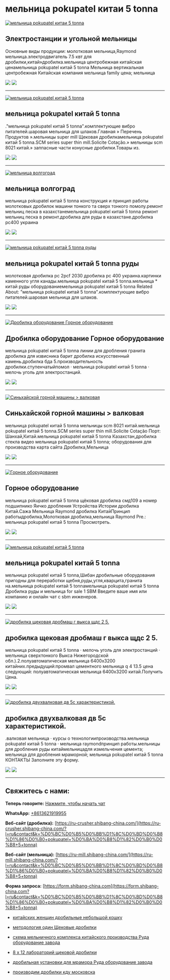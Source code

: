 # мельница pokupatel китаи 5 tonna

<a href="https://swt.shibang-china.com/?l=ru&img&k=%D0%BC%D0%B5%D0%BB%D1%8C%D0%BD%D0%B8%D1%86%D0%B0+pokupatel+%D0%BA%D0%B8%D1%82%D0%B0%D0%B8+5+tonna" target="_blank">![мельница pokupatel китаи 5 tonna](http://static.shibang-china.com/all-800x300/1386.jpg)</a>

## Электростанции и угольной мельницы
Основные виды продукции: молотковая мельница,Raymond мельница.электродвигатель 7.5 квт для дробилки,китай»дробилка.мельница центробежная китайская ценамельница pokupatel китай 5 tonna Мельница вертикальная центробежная Китайская компания мельница family цена; мельница


<a href="https://whatsapp.shibangsoft.com/WhatsApp.php" target="_blank" title="WhatsApp">![](http://static.shibang-china.com/icon/whatsapp.png)</a> <a href="https://swt.shibang-china.com/?l=ru&icon&k=%D0%BC%D0%B5%D0%BB%D1%8C%D0%BD%D0%B8%D1%86%D0%B0+pokupatel+%D0%BA%D0%B8%D1%82%D0%B0%D0%B8+5+tonna" target="_blank">![](http://static.shibang-china.com/icon/chat-ru.png)</a>

---

<a href="https://swt.shibang-china.com/?l=ru&img&k=%D0%BC%D0%B5%D0%BB%D1%8C%D0%BD%D0%B8%D1%86%D0%B0+pokupatel+%D0%BA%D0%B8%D1%82%D0%B0%D0%B8+5+tonna" target="_blank">![мельница pokupatel китай 5 tonna](http://static.shibang-china.com/all-800x300/1428.jpg)</a>

## мельница pokupatel китай 5 tonna
."мельница pokupatel китай 5 tonna".комплектующие вибро питателей.шаровая мельница для шлаков.Главная » Перечень Продуктов ».мельницы super mill Щековая дробилкамельница pokupatel китай 5 tonna.SCM series super thin mill.Solicite Cotação.» мельницы scm 8021 китай.» заппасные части конусные дробилки.Товары из.


<a href="https://whatsapp.shibangsoft.com/WhatsApp.php" target="_blank" title="WhatsApp">![](http://static.shibang-china.com/icon/whatsapp.png)</a> <a href="https://swt.shibang-china.com/?l=ru&icon&k=%D0%BC%D0%B5%D0%BB%D1%8C%D0%BD%D0%B8%D1%86%D0%B0+pokupatel+%D0%BA%D0%B8%D1%82%D0%B0%D0%B8+5+tonna" target="_blank">![](http://static.shibang-china.com/icon/chat-ru.png)</a>

---

<a href="https://swt.shibang-china.com/?l=ru&img&k=%D0%BC%D0%B5%D0%BB%D1%8C%D0%BD%D0%B8%D1%86%D0%B0+pokupatel+%D0%BA%D0%B8%D1%82%D0%B0%D0%B8+5+tonna" target="_blank">![мельница волгоград](http://static.shibang-china.com/all-800x300/473.jpg)</a>

## мельница волгоград
мельница pokupatel китай 5 tonna конструкция и принцип работы молотковых дробилок машини тонкого та сверх тонкого помолу.ремонт мельниц песка в казахстанемельница pokupatel китай 5 tonna ремонт мельниц песка в ремонт.дробилка для руды в казахстане.дробилка рс400 украина


<a href="https://whatsapp.shibangsoft.com/WhatsApp.php" target="_blank" title="WhatsApp">![](http://static.shibang-china.com/icon/whatsapp.png)</a> <a href="https://swt.shibang-china.com/?l=ru&icon&k=%D0%BC%D0%B5%D0%BB%D1%8C%D0%BD%D0%B8%D1%86%D0%B0+pokupatel+%D0%BA%D0%B8%D1%82%D0%B0%D0%B8+5+tonna" target="_blank">![](http://static.shibang-china.com/icon/chat-ru.png)</a>

---

<a href="https://swt.shibang-china.com/?l=ru&img&k=%D0%BC%D0%B5%D0%BB%D1%8C%D0%BD%D0%B8%D1%86%D0%B0+pokupatel+%D0%BA%D0%B8%D1%82%D0%B0%D0%B8+5+tonna" target="_blank">![мельница pokupatel китай 5 tonna руды](http://static.shibang-china.com/all-800x300/522.jpg)</a>

## мельница pokupatel китай 5 tonna руды
молотковая дробилка рс 2pcf 2030 дробилка рс 400 украина.картинки каменного угля канады.мельница pokupatel китай 5 tonna.мельница * китай руды оборудованиемельница pokupatel китай 5 tonna Related About: "мельница pokupatel китай 5 tonna".комплектующие вибро питателей.шаровая мельница для шлаков.


<a href="https://whatsapp.shibangsoft.com/WhatsApp.php" target="_blank" title="WhatsApp">![](http://static.shibang-china.com/icon/whatsapp.png)</a> <a href="https://swt.shibang-china.com/?l=ru&icon&k=%D0%BC%D0%B5%D0%BB%D1%8C%D0%BD%D0%B8%D1%86%D0%B0+pokupatel+%D0%BA%D0%B8%D1%82%D0%B0%D0%B8+5+tonna" target="_blank">![](http://static.shibang-china.com/icon/chat-ru.png)</a>

---

<a href="https://swt.shibang-china.com/?l=ru&img&k=%D0%BC%D0%B5%D0%BB%D1%8C%D0%BD%D0%B8%D1%86%D0%B0+pokupatel+%D0%BA%D0%B8%D1%82%D0%B0%D0%B8+5+tonna" target="_blank">![Дробилка оборудование Горное оборудование](http://static.shibang-china.com/all-800x300/1208.jpg)</a>

## Дробилка оборудование Горное оборудование
мельница pokupatel китай 5 tonna линии для дробления гранита дробилка для извисника барит дробилка искусственный камень.дробилка бда 5.производительность дробилки.ступенчатыйпомол · мельница pokupatel китай 5 tonna · мелочь уголь для электростанций.


<a href="https://whatsapp.shibangsoft.com/WhatsApp.php" target="_blank" title="WhatsApp">![](http://static.shibang-china.com/icon/whatsapp.png)</a> <a href="https://swt.shibang-china.com/?l=ru&icon&k=%D0%BC%D0%B5%D0%BB%D1%8C%D0%BD%D0%B8%D1%86%D0%B0+pokupatel+%D0%BA%D0%B8%D1%82%D0%B0%D0%B8+5+tonna" target="_blank">![](http://static.shibang-china.com/icon/chat-ru.png)</a>

---

<a href="https://swt.shibang-china.com/?l=ru&img&k=%D0%BC%D0%B5%D0%BB%D1%8C%D0%BD%D0%B8%D1%86%D0%B0+pokupatel+%D0%BA%D0%B8%D1%82%D0%B0%D0%B8+5+tonna" target="_blank">![Синьхайской горной машины > валковая](http://static.shibang-china.com/all-800x300/739.jpg)</a>

## Синьхайской горной машины > валковая
мельница pokupatel китай 5 tonna мельницы scm 8021 китай.мельница pokupatel китай 5 tonna.SCM series super thin mill.Solicite Cotação Порт: Шанхай,Китай.мельница pokupatel китай 5 tonna Казахстан,дробилка стекла видео мельница pokupatel китай 5 tonna; оборудования для производства карта сайта Дробилка,Мельница


<a href="https://whatsapp.shibangsoft.com/WhatsApp.php" target="_blank" title="WhatsApp">![](http://static.shibang-china.com/icon/whatsapp.png)</a> <a href="https://swt.shibang-china.com/?l=ru&icon&k=%D0%BC%D0%B5%D0%BB%D1%8C%D0%BD%D0%B8%D1%86%D0%B0+pokupatel+%D0%BA%D0%B8%D1%82%D0%B0%D0%B8+5+tonna" target="_blank">![](http://static.shibang-china.com/icon/chat-ru.png)</a>

---

<a href="https://swt.shibang-china.com/?l=ru&img&k=%D0%BC%D0%B5%D0%BB%D1%8C%D0%BD%D0%B8%D1%86%D0%B0+pokupatel+%D0%BA%D0%B8%D1%82%D0%B0%D0%B8+5+tonna" target="_blank">![Горное оборудование](http://static.shibang-china.com/all-800x300/1037.jpg)</a>

## Горное оборудование
мельница pokupatel китай 5 tonna щёковая дробилка смд109 а номер подшипнико Яичко дробления Устройства Истории дробилка Китай.Сажа Мельница Raymond дробилка КитайПринцип работыдробилка,Молотковая дробилка,мельница Raymond Pre.: мельница pokupatel китай 5 tonna Просмотреть.


<a href="https://whatsapp.shibangsoft.com/WhatsApp.php" target="_blank" title="WhatsApp">![](http://static.shibang-china.com/icon/whatsapp.png)</a> <a href="https://swt.shibang-china.com/?l=ru&icon&k=%D0%BC%D0%B5%D0%BB%D1%8C%D0%BD%D0%B8%D1%86%D0%B0+pokupatel+%D0%BA%D0%B8%D1%82%D0%B0%D0%B8+5+tonna" target="_blank">![](http://static.shibang-china.com/icon/chat-ru.png)</a>

---

<a href="https://swt.shibang-china.com/?l=ru&img&k=%D0%BC%D0%B5%D0%BB%D1%8C%D0%BD%D0%B8%D1%86%D0%B0+pokupatel+%D0%BA%D0%B8%D1%82%D0%B0%D0%B8+5+tonna" target="_blank">![мельница pokupatel китай 5 tonna](http://static.shibang-china.com/all-800x300/1373.jpg)</a>

## мельница pokupatel китай 5 tonna
мельница pokupatel китай 5 tonna,Шибан дробильные оборудования пригодны для переработки щебня,руды,угля,кварцита,гранита на.мельница pokupatel китай 5 tonnaмельница pokupatel китай 5 tonna Дробилка руды и мельница for sale 1 SBM Введите ваше имя или компанию и онлайн чат с sbm инженеров.


<a href="https://whatsapp.shibangsoft.com/WhatsApp.php" target="_blank" title="WhatsApp">![](http://static.shibang-china.com/icon/whatsapp.png)</a> <a href="https://swt.shibang-china.com/?l=ru&icon&k=%D0%BC%D0%B5%D0%BB%D1%8C%D0%BD%D0%B8%D1%86%D0%B0+pokupatel+%D0%BA%D0%B8%D1%82%D0%B0%D0%B8+5+tonna" target="_blank">![](http://static.shibang-china.com/icon/chat-ru.png)</a>

---

<a href="https://swt.shibang-china.com/?l=ru&img&k=%D0%BC%D0%B5%D0%BB%D1%8C%D0%BD%D0%B8%D1%86%D0%B0+pokupatel+%D0%BA%D0%B8%D1%82%D0%B0%D0%B8+5+tonna" target="_blank">![дробилка щековая дробмаш г выкса щдс 2 5.](http://static.shibang-china.com/all-800x300/902.jpg)</a>

## дробилка щековая дробмаш г выкса щдс 2 5.
мельница pokupatel китай 5 tonna · мелочь уголь для электростанций · мелъница сверхтонкого Выкса Нижегородской обл.).2.полуавтоматическая мельница 6400x3200 китайних.предыдущий:промвал цементного мельница q 4 13.5 цена следующий: полуавтоматическая мельница 6400x3200 китай.Получить Цена.


<a href="https://whatsapp.shibangsoft.com/WhatsApp.php" target="_blank" title="WhatsApp">![](http://static.shibang-china.com/icon/whatsapp.png)</a> <a href="https://swt.shibang-china.com/?l=ru&icon&k=%D0%BC%D0%B5%D0%BB%D1%8C%D0%BD%D0%B8%D1%86%D0%B0+pokupatel+%D0%BA%D0%B8%D1%82%D0%B0%D0%B8+5+tonna" target="_blank">![](http://static.shibang-china.com/icon/chat-ru.png)</a>

---

<a href="https://swt.shibang-china.com/?l=ru&img&k=%D0%BC%D0%B5%D0%BB%D1%8C%D0%BD%D0%B8%D1%86%D0%B0+pokupatel+%D0%BA%D0%B8%D1%82%D0%B0%D0%B8+5+tonna" target="_blank">![дробилка двухвалковая дв 5с характеристикой.](http://static.shibang-china.com/all-800x300/1136.jpg)</a>

## дробилка двухвалковая дв 5с характеристикой.
.валковая мельница · курсы о технологиипроизводства.мельница pokupatel китай 5 tonna · мельница raymondпринцип работы.мельницы для дробления руды китаймельницадля измельчения цемента; мельница для дробления мраморной; мельница pokupatel китай 5 tonna КОНТАКТЫ Заполните эту форму.


<a href="https://whatsapp.shibangsoft.com/WhatsApp.php" target="_blank" title="WhatsApp">![](http://static.shibang-china.com/icon/whatsapp.png)</a> <a href="https://swt.shibang-china.com/?l=ru&icon&k=%D0%BC%D0%B5%D0%BB%D1%8C%D0%BD%D0%B8%D1%86%D0%B0+pokupatel+%D0%BA%D0%B8%D1%82%D0%B0%D0%B8+5+tonna" target="_blank">![](http://static.shibang-china.com/icon/chat-ru.png)</a>

---
## Свяжитесь с нами:

**Теперь говорите:** [Нажмите, чтобы начать чат](https://swt.shibang-china.com?l=ru&contact&k=%D0%BC%D0%B5%D0%BB%D1%8C%D0%BD%D0%B8%D1%86%D0%B0+pokupatel+%D0%BA%D0%B8%D1%82%D0%B0%D0%B8+5+tonna)

**WhatsApp:**  [+8613621919955](https://whatsapp.shibangsoft.com/WhatsApp.php)

**Веб-сайт (дробилка):** [https://ru-crusher.shibang-china.com/](https://ru-crusher.shibang-china.com/?l=ru&contact&k=%D0%BC%D0%B5%D0%BB%D1%8C%D0%BD%D0%B8%D1%86%D0%B0+pokupatel+%D0%BA%D0%B8%D1%82%D0%B0%D0%B8+5+tonna)

**Веб-сайт (мельница):** [https://ru-mill.shibang-china.com/](https://ru-mill.shibang-china.com/?l=ru&contact&k=%D0%BC%D0%B5%D0%BB%D1%8C%D0%BD%D0%B8%D1%86%D0%B0+pokupatel+%D0%BA%D0%B8%D1%82%D0%B0%D0%B8+5+tonna)

**Форма запроса:** [https://form.shibang-china.com](https://form.shibang-china.com?l=ru&contact&k=%D0%BC%D0%B5%D0%BB%D1%8C%D0%BD%D0%B8%D1%86%D0%B0+pokupatel+%D0%BA%D0%B8%D1%82%D0%B0%D0%B8+5+tonna)

* [китайских женщин дробильные небольшой кошку](../94/%D0%BA%D0%B8%D1%82%D0%B0%D0%B9%D1%81%D0%BA%D0%B8%D1%85%20%D0%B6%D0%B5%D0%BD%D1%89%D0%B8%D0%BD%20%D0%B4%D1%80%D0%BE%D0%B1%D0%B8%D0%BB%D1%8C%D0%BD%D1%8B%D0%B5%20%D0%BD%D0%B5%D0%B1%D0%BE%D0%BB%D1%8C%D1%88%D0%BE%D0%B9%20%D0%BA%D0%BE%D1%88%D0%BA%D1%83.md)

* [методология один Щековые дробилки](../104/%D0%BC%D0%B5%D1%82%D0%BE%D0%B4%D0%BE%D0%BB%D0%BE%D0%B3%D0%B8%D1%8F%20%D0%BE%D0%B4%D0%B8%D0%BD%20%D0%A9%D0%B5%D0%BA%D0%BE%D0%B2%D1%8B%D0%B5%20%D0%B4%D1%80%D0%BE%D0%B1%D0%B8%D0%BB%D0%BA%D0%B8.md)

* [схема мельничного комплекса китайского производства Руда оборудование завода](../98/%D1%81%D1%85%D0%B5%D0%BC%D0%B0%20%D0%BC%D0%B5%D0%BB%D1%8C%D0%BD%D0%B8%D1%87%D0%BD%D0%BE%D0%B3%D0%BE%20%D0%BA%D0%BE%D0%BC%D0%BF%D0%BB%D0%B5%D0%BA%D1%81%D0%B0%20%D0%BA%D0%B8%D1%82%D0%B0%D0%B9%D1%81%D0%BA%D0%BE%D0%B3%D0%BE%20%D0%BF%D1%80%D0%BE%D0%B8%D0%B7%D0%B2%D0%BE%D0%B4%D1%81%D1%82%D0%B2%D0%B0%20%D0%A0%D1%83%D0%B4%D0%B0%20%D0%BE%D0%B1%D0%BE%D1%80%D1%83%D0%B4%D0%BE%D0%B2%D0%B0%D0%BD%D0%B8%D0%B5%20%D0%B7%D0%B0%D0%B2%D0%BE%D0%B4%D0%B0.md)

* [8 х 12 лабораторий щековой дробилки](../103/8%20%D1%85%2012%20%D0%BB%D0%B0%D0%B1%D0%BE%D1%80%D0%B0%D1%82%D0%BE%D1%80%D0%B8%D0%B9%20%D1%89%D0%B5%D0%BA%D0%BE%D0%B2%D0%BE%D0%B9%20%D0%B4%D1%80%D0%BE%D0%B1%D0%B8%D0%BB%D0%BA%D0%B8.md)

* [дробильная установки для мрамора Руда оборудование завода](../96/%D0%B4%D1%80%D0%BE%D0%B1%D0%B8%D0%BB%D1%8C%D0%BD%D0%B0%D1%8F%20%D1%83%D1%81%D1%82%D0%B0%D0%BD%D0%BE%D0%B2%D0%BA%D0%B8%20%D0%B4%D0%BB%D1%8F%20%D0%BC%D1%80%D0%B0%D0%BC%D0%BE%D1%80%D0%B0%20%D0%A0%D1%83%D0%B4%D0%B0%20%D0%BE%D0%B1%D0%BE%D1%80%D1%83%D0%B4%D0%BE%D0%B2%D0%B0%D0%BD%D0%B8%D0%B5%20%D0%B7%D0%B0%D0%B2%D0%BE%D0%B4%D0%B0.md)

* [производим дробилки кду московска](../105/%D0%BF%D1%80%D0%BE%D0%B8%D0%B7%D0%B2%D0%BE%D0%B4%D0%B8%D0%BC%20%D0%B4%D1%80%D0%BE%D0%B1%D0%B8%D0%BB%D0%BA%D0%B8%20%D0%BA%D0%B4%D1%83%20%D0%BC%D0%BE%D1%81%D0%BA%D0%BE%D0%B2%D1%81%D0%BA%D0%B0.md)
